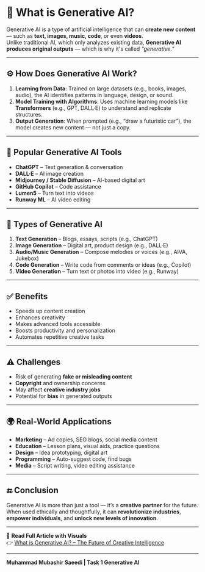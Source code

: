# 🧠 What is Generative AI?

Generative AI is a type of artificial intelligence that can **create new content** — such as **text, images, music, code**, or even **videos**.  
Unlike traditional AI, which only analyzes existing data, **Generative AI produces original outputs** — which is why it's called *“generative.”*

---

## ⚙️ How Does Generative AI Work?

1. **Learning from Data**: Trained on large datasets (e.g., books, images, audio), the AI identifies patterns in language, design, or sound.  
2. **Model Training with Algorithms**: Uses machine learning models like **Transformers** (e.g., GPT, DALL·E) to understand and replicate structures.  
3. **Output Generation**: When prompted (e.g., “draw a futuristic car”), the model creates new content — not just a copy.

---

## 🚀 Popular Generative AI Tools

- **ChatGPT** – Text generation & conversation  
- **DALL·E** – AI image creation  
- **Midjourney / Stable Diffusion** – AI-based digital art  
- **GitHub Copilot** – Code assistance  
- **Lumen5** – Turn text into videos  
- **Runway ML** – AI video editing  

---

## 📂 Types of Generative AI

1. **Text Generation** – Blogs, essays, scripts (e.g., ChatGPT)  
2. **Image Generation** – Digital art, product design (e.g., DALL·E)  
3. **Audio/Music Generation** – Compose melodies or voices (e.g., AIVA, Jukebox)  
4. **Code Generation** – Write code from comments or ideas (e.g., Copilot)  
5. **Video Generation** – Turn text or photos into video (e.g., Runway)

---

## ✅ Benefits

- Speeds up content creation  
- Enhances creativity  
- Makes advanced tools accessible  
- Boosts productivity and personalization  
- Automates repetitive creative tasks

---

## ⚠️ Challenges

- Risk of generating **fake or misleading content**  
- **Copyright** and ownership concerns  
- May affect **creative industry jobs**  
- Potential for **bias** in generated outputs

---

## 🌍 Real-World Applications

- **Marketing** – Ad copies, SEO blogs, social media content  
- **Education** – Lesson plans, visual aids, practice questions  
- **Design** – Idea prototyping, digital art  
- **Programming** – Auto-suggest code, find bugs  
- **Media** – Script writing, video editing assistance

---

## 🔚 Conclusion

Generative AI is more than just a tool — it’s a **creative partner** for the future.  
When used ethically and thoughtfully, it can **revolutionize industries**, **empower individuals**, and **unlock new levels of innovation**.

---

📖 **Read Full Article with Visuals**  
👉 [What is Generative AI? – The Future of Creative Intelligence](https://medium.com/@mubashirkhi72/what-is-generative-ai-the-future-of-creative-intelligence-563cbda0504c)

---

**Muhammad Mubashir Saeedi | Task 1 Generative AI**

